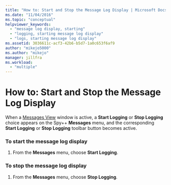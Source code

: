 ```yaml
---
title: "How to: Start and Stop the Message Log Display | Microsoft Docs"
ms.date: "11/04/2016"
ms.topic: "conceptual"
helpviewer_keywords:
  - "message log display, starting"
  - "logging, starting message log display"
  - "logs, starting message log display"
ms.assetid: 3036611c-acf3-42b6-b5d7-1a0c653f6af9
author: "mikejo5000"
ms.author: "mikejo"
manager: jillfra
ms.workload:
  - "multiple"
---
```

# How to: Start and Stop the Message Log Display
When a [Messages View](../debugger/messages-view.md) window is active, a **Start Logging** or **Stop Logging** choice appears on the Spy++ **Messages** menu, and the corresponding **Start Logging** or **Stop Logging** toolbar button becomes active.

### To start the message log display

1. From the **Messages** menu, choose **Start Logging**.

### To stop the message log display

1. From the **Messages** menu, choose **Stop Logging**.